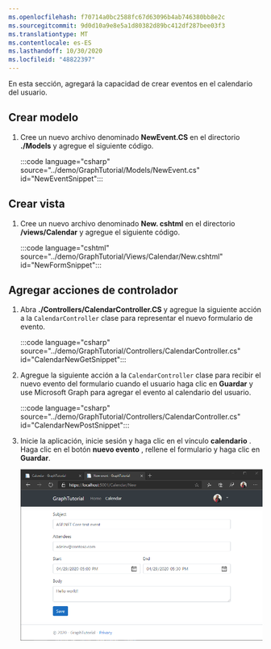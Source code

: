 ```yaml
---
ms.openlocfilehash: f70714a0bc2588fc67d63096b4ab746380bb8e2c
ms.sourcegitcommit: 9d0d10a9e8e5a1d80382d89bc412df287bee03f3
ms.translationtype: MT
ms.contentlocale: es-ES
ms.lasthandoff: 10/30/2020
ms.locfileid: "48822397"
---
```

<!-- markdownlint-disable MD002 MD041 -->

En esta sección, agregará la capacidad de crear eventos en el calendario del usuario.

## <a name="create-model"></a>Crear modelo

1. Cree un nuevo archivo denominado **NewEvent.CS** en el directorio **./Models** y agregue el siguiente código.

    :::code language="csharp" source="../demo/GraphTutorial/Models/NewEvent.cs" id="NewEventSnippet":::

## <a name="create-view"></a>Crear vista

1. Cree un nuevo archivo denominado **New. cshtml** en el directorio **/views/Calendar** y agregue el siguiente código.

    :::code language="cshtml" source="../demo/GraphTutorial/Views/Calendar/New.cshtml" id="NewFormSnippet":::

## <a name="add-controller-actions"></a>Agregar acciones de controlador

1. Abra **./Controllers/CalendarController.CS** y agregue la siguiente acción a la `CalendarController` clase para representar el nuevo formulario de evento.

    :::code language="csharp" source="../demo/GraphTutorial/Controllers/CalendarController.cs" id="CalendarNewGetSnippet":::

1. Agregue la siguiente acción a la `CalendarController` clase para recibir el nuevo evento del formulario cuando el usuario haga clic en **Guardar** y use Microsoft Graph para agregar el evento al calendario del usuario.

    :::code language="csharp" source="../demo/GraphTutorial/Controllers/CalendarController.cs" id="CalendarNewPostSnippet":::

1. Inicie la aplicación, inicie sesión y haga clic en el vínculo **calendario** . Haga clic en el botón **nuevo evento** , rellene el formulario y haga clic en **Guardar**.

    ![Captura de pantalla del nuevo formulario de eventos](./images/create-event-01.png)
